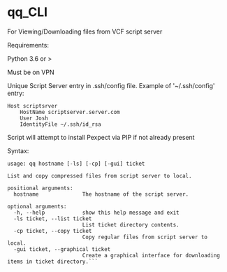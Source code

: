 # qq_CLI


For Viewing/Downloading files from VCF script server

Requirements:

Python 3.6 or >

Must be on VPN

Unique Script Server entry in .ssh/config file. Example of '~/.ssh/config' entry:

```
Host scriptsrver
    HostName scriptserver.server.com
    User Josh
    IdentityFile ~/.ssh/id_rsa
```



Script will attempt to install Pexpect via PIP if not already present


Syntax:
```
usage: qq hostname [-ls] [-cp] [-gui] ticket

List and copy compressed files from script server to local.

positional arguments:
  hostname              The hostname of the script server.

optional arguments:
  -h, --help            show this help message and exit
  -ls ticket, --list ticket
                        List ticket directory contents.
  -cp ticket, --copy ticket
                        Copy regular files from script server to local.
  -gui ticket, --graphical ticket
                        Create a graphical interface for downloading items in ticket directory.```
